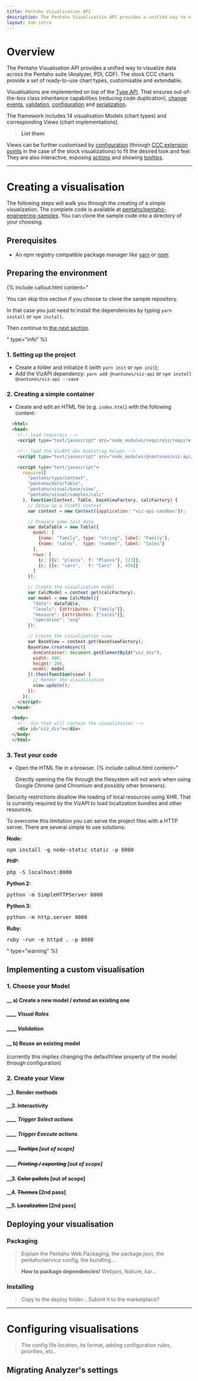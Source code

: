 ```yaml
---
title: Pentaho Visualisation API
description: The Pentaho Visualisation API provides a unified way to visualize data across the Pentaho suite (Analyzer, PDI, CDF).
layout: sub-intro
---
```


# Overview
The Pentaho Visualisation API provides a unified way to visualize data across the Pentaho suite (Analyzer, PDI, CDF). The stock CCC charts provide a set of ready-to-use chart types, customisable and extendable.

Visualisations are implemented on top of the [Type API](another-page). That ensures out-of-the-box class inheritance capabilities (reducing code duplication), [change events](another-page), [validation](another-page), [configuration](another-page) and [serialization](another-page).

The framework includes 14 visualisation Models (chart types) and corresponding Views (chart implementations).

> **List them**

Views can be further customised by [configuration](another-page) (through [CCC extension points](another-page) in the case of the stock visualizations) to fit the desired look and feel. They are also interactive, exposing [actions](another-page) and showing [tooltips](another-page).

----

# Creating a visualisation
The following steps will walk you through the creating of a simple visualization. The complete code is available at [pentaho/pentaho-engineering-samples](https://github.com/pentaho/pentaho-engineering-samples). You can clone the sample code into a directory of your choosing.

## Prerequisites
- An npm registry compatible package manager like [yarn](https://yarnpkg.com) or [npm](https://www.npmjs.com).

## Preparing the environment
{% include callout.html content="<p>You can skip this section if you choose to clone the sample repository.</p>
<p>In that case you just need to install the dependencies by typing <code>yarn install</code> or <code>npm install</code>.</p>
<p>Then continue to <a href='#implementing-a-custom-visualisation'>the next section</a>.</p>
" type="info" %}

### 1. Setting up the project
- Create a folder and initialize it (with `yarn init` or `npm init`);
- Add the VizAPI dependency: `yarn add @nantunes/viz-api` or `npm install @nantunes/viz-api --save`

### 2. Creating a simple container
- Create and edit an HTML file (e.g. `index.html`) with the following content:
```html
  <html>
  <head>
    <!-- load requirejs -->
    <script type="text/javascript" src="node_modules/requirejs/require.js"></script>

    <!-- load the VizAPI dev bootstrap helper -->
    <script type="text/javascript" src="node_modules/@nantunes/viz-api/dev-bootstrap.js"></script>

    <script type="text/javascript">
      require([
        "pentaho/type/Context",
        "pentaho/data/Table",
        "pentaho/visual/base/view",
        "pentaho/visual/samples/calc"
      ], function(Context, Table, baseViewFactory, calcFactory) {
        // Setup up a VizAPI context
        var context = new Context({application: "viz-api-sandbox"});

        // Prepare some test data
        var dataTable = new Table({
          model: [
            {name: "family", type: "string", label: "Family"},
            {name: "sales",  type: "number", label: "Sales"}
          ],
          rows: [
            {c: [{v: "plains", f: "Plains"}, 123]},
            {c: [{v: "cars",   f: "Cars"  }, 456]}
          ]
        });

        // Create the visualization model
        var CalcModel = context.get(calcFactory);
        var model = new CalcModel({
          "data": dataTable,
          "levels": {attributes: ["family"]},
          "measure": {attributes: ["sales"]},
          "operation": "avg"
        });

        // Create the visualization view
        var BaseView = context.get(baseViewFactory);
        BaseView.createAsync({
          domContainer: document.getElementById("viz_div"),
          width: 400,
          height: 200,
          model: model
        }).then(function(view) {
          // Render the visualization
          view.update();
        });
      });
    </script>
  </head>

  <body>
    <!-- div that will contain the visualization -->
    <div id="viz_div"></div>
  </body>
  </html>
```

### 3. Test your code
- Open the HTML file in a browser.
{% include callout.html content="<p>Directly opening the file through the filesystem will not work when using Google Chrome (and Chromium and possibly other browsers).</p>

<p>Security restrictions disallow the loading of local resources using XHR. That is currently required by the VizAPI to load localization bundles and other resources.</p>

<p>To overcome this limitation you can serve the project files with a HTTP server. There are several simple to use solutions:</p>

<b>Node:</b><pre>npm install -g node-static
static -p 8000</pre>

<b>PHP:</b><pre>php -S localhost:8000</pre>

<b>Python 2:</b><pre>python -m SimpleHTTPServer 8000</pre>

<b>Python 3:</b><pre>python -m http.server 8000</pre>

<b>Ruby:</b><pre>ruby -run -e httpd . -p 8080</pre>
" type="warning" %}

## Implementing a custom visualisation

### 1. Choose your Model

#### __ a) Create a new model / extend an existing one
##### ____ Visual Roles
##### ____ Validation

#### __ b) Reuse an existing model
(currently this implies changing the defaultView property of the model through configuration)


### 2. Create your View

#### __1. Render methods

#### __2. Interactivity
##### ____ Trigger Select actions
##### ____ Trigger Execute actions
##### ____ ~~Tooltips~~ [out of scope]
##### ____ ~~Printing / exporting~~ [out of scope]

#### __3. ~~Color pallets~~ [out of scope]

#### __4. ~~Themes~~ [2nd pass]

#### __5. ~~Localization~~ [2nd pass]

## Deploying your visualisation

### Packaging
> Explain the Pentaho Web Packaging, the package.json, the pentaho/service config, the bundling...
> 
> **How to package dependencies!** Webjars, feature, kar...

### Installing
> Copy to the deploy folder... Submit it to the marketplace?

----

# Configuring visualisations
> The config file location, its format, adding configuration rules, priorities, etc..

## Migrating Analyzer's settings
